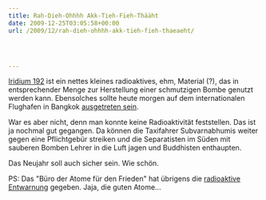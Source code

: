 ```yaml
---
title: Rah-Dieh-Ohhhh Akk-Tieh-Fieh-Thääht
date: 2009-12-25T03:05:58+00:00
url: /2009/12/rah-dieh-ohhhh-akk-tieh-fieh-thaeaeht/




---
```

[Iridium 192][1] ist ein nettes kleines radioaktives, ehm, Material (?), das in entsprechender Menge zur Herstellung einer schmutzigen Bombe genutzt werden kann. Ebensolches sollte heute morgen auf dem internationalen Flughafen in Bangkok [ausgetreten sein][2].

War es aber nicht, denn man konnte keine Radioaktivität feststellen. Das ist ja nochmal gut gegangen. Da können die Taxifahrer Subvarnabhumis weiter gegen eine Pflichtgebür streiken und die Separatisten im Süden mit sauberen Bomben Lehrer in die Luft jagen und Buddhisten enthaupten.

Das Neujahr soll auch sicher sein. Wie schön.

PS: Das "Büro der Atome für den Frieden" hat übrigens die [radioaktive Entwarnung][3] gegeben. Jaja, die guten Atome...

 [1]: http://en.wikipedia.org/wiki/Iridium-192
 [2]: http://nationmultimedia.com/breakingnews/30119181/Office-of-Atoms-for-Peace-denies-leakage-at-Suvarn
 [3]: http://www.nationmultimedia.com/home/2009/12/26/national/False-radioactive-alarm-at-airport-30119241.html
